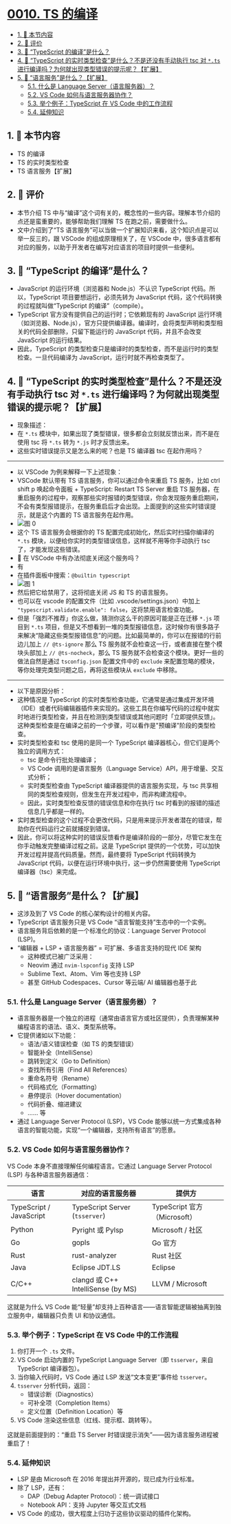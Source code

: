 # [0010. TS 的编译](https://github.com/tnotesjs/TNotes.typescript/tree/main/notes/0010.%20TS%20%E7%9A%84%E7%BC%96%E8%AF%91)

<!-- region:toc -->

- [1. 🎯 本节内容](#1--本节内容)
- [2. 🫧 评价](#2--评价)
- [3. 🤔 “TypeScript 的编译”是什么？](#3--typescript-的编译是什么)
- [4. 🤔 “TypeScript 的实时类型检查”是什么？不是还没有手动执行 tsc 对 `*.ts` 进行编译吗？为何就出现类型错误的提示呢？【扩展】](#4--typescript-的实时类型检查是什么不是还没有手动执行-tsc-对-ts-进行编译吗为何就出现类型错误的提示呢扩展)
- [5. 🤔 “语言服务”是什么？【扩展】](#5--语言服务是什么扩展)
  - [5.1. 什么是 Language Server（语言服务器）？](#51-什么是-language-server语言服务器)
  - [5.2. VS Code 如何与语言服务器协作？](#52-vs-code-如何与语言服务器协作)
  - [5.3. 举个例子：TypeScript 在 VS Code 中的工作流程](#53-举个例子typescript-在-vs-code-中的工作流程)
  - [5.4. 延伸知识](#54-延伸知识)

<!-- endregion:toc -->

## 1. 🎯 本节内容

- TS 的编译
- TS 的实时类型检查
- TS 语言服务【扩展】

## 2. 🫧 评价

- 本节介绍 TS 中与“编译”这个词有关的，概念性的一些内容。理解本节介绍的点还是蛮重要的，能够帮助我们理解 TS 在跑之前，需要做什么。
- 文中介绍到了“TS 语言服务”可以当做一个扩展知识来看，这个知识点是可以举一反三的，跟 VSCode 的组成原理相关了，在 VSCode 中，很多语言都有对应的服务，以助于开发者在编写对应语言的项目时提供一些便利。

## 3. 🤔 “TypeScript 的编译”是什么？

- JavaScript 的运行环境（浏览器和 Node.js）不认识 TypeScript 代码。所以，TypeScript 项目要想运行，必须先转为 JavaScript 代码，这个代码转换的过程就叫做“TypeScript 的编译”（compile）。
- TypeScript 官方没有提供自己的运行时；它依赖现有的 JavaScript 运行环境（如浏览器、Node.js），官方只提供编译器。编译时，会将类型声明和类型相关的代码全部删除，只留下能运行的 JavaScript 代码，并且不会改变 JavaScript 的运行结果。
- 因此，TypeScript 的类型检查只是编译时的类型检查，而不是运行时的类型检查。一旦代码编译为 JavaScript，运行时就不再检查类型了。

## 4. 🤔 “TypeScript 的实时类型检查”是什么？不是还没有手动执行 tsc 对 `*.ts` 进行编译吗？为何就出现类型错误的提示呢？【扩展】

- 现象描述：
- 在 `*.ts` 模块中，如果出现了类型错误，很多都会立刻就反馈出来，而不是在使用 tsc 将 `*.ts` 转为 `*.js` 时才反馈出来。
- 这些实时错误提示又是怎么来的呢？也是 TS 编译器 tsc 在起作用吗？

---

- 以 VSCode 为例来解释一下上述现象：
- VSCode 默认带有 TS 语言服务，你可以通过命令来重启 TS 服务，比如 ctrl shift p 唤起命令面板 + TypeScript: Restart TS Server 重启 TS 服务器，在重启服务的过程中，观察那些实时报错的类型错误，你会发现服务重启期间，不会有类型报错提示，在服务重启后才会出现。上面提到的这些实时错误提示，就是这个内置的 TS 语言服务在起作用。
- ![图 0](https://cdn.jsdelivr.net/gh/tnotesjs/imgs@main/2025-10-16-07-20-47.png)
- 这个 TS 语言服务会根据你的 TS 配置完成初始化，然后实时扫描你编译的 `*.ts` 模块，以便给你实时的类型错误信息，这样就不用等你手动执行 tsc 了，才能发现这些错误。
- 🤔 在 VSCode 中有办法彻底关闭这个服务吗？
- 有
- 在插件面板中搜索：`@builtin typescript`
- ![图 1](https://cdn.jsdelivr.net/gh/tnotesjs/imgs@main/2025-10-16-07-20-56.png)
- 然后把它给禁用了，这将彻底关闭 JS 和 TS 的语言服务。
- 也可以在 vscode 的配置文件（比如 .vscode/settings.json）中加上 `"typescript.validate.enable": false`，这将禁用语言检查功能。
- 但是「强烈不推荐」你这么做，猜测你这么干的原因可能是正在迁移 `*.js` 项目到 `*.ts` 项目，但是又不想看到一堆的类型报错信息，这时候你有很多路子来解决“隐藏这些类型报错信息”的问题。比如最简单的，你可以在报错的行前边儿加上 `// @ts-ignore` 那么 TS 服务就不会检查这一行，或者直接在整个模块头部加上 `// @ts-nocheck`，那么 TS 服务就不会检查这个模块。更好一些的做法自然是通过 `tsconfig.json` 配置文件中的 `exclude` 来配置忽略的模块，等你处理完类型问题之后，再将这些模块从 `exclude` 中移除。

---

- 以下是原因分析：
- 这种情况是 TypeScript 的实时类型检查功能，它通常是通过集成开发环境（IDE）或者代码编辑器插件来实现的。这些工具在你编写代码的过程中就实时地进行类型检查，并且在检测到类型错误或其他问题时「立即提供反馈」。这种类型检查是在编译之前的一个步骤，可以看作是"预编译"阶段的类型检查。
- 实时类型检查和 tsc 使用的是同一个 TypeScript 编译器核心，但它们是两个独立的调用方式：
  - tsc 是命令行批处理编译；
  - VS Code 调用的是语言服务（Language Service）API，用于增量、交互式分析；
  - 实时类型检查由 TypeScript 编译器提供的语言服务实现，与 tsc 共享相同的类型检查规则，但发生在开发过程中，而非构建流程中。
  - 因此，实时类型检查反馈的错误信息和你在执行 tsc 时看到的报错的描述信息几乎都是一样的。
- 实时类型检查的这个过程不会更改代码，只是用来提示开发者潜在的错误，帮助你在代码运行之前就捕捉到错误。
- 因此，你可以将这种实时的错误反馈看作是编译阶段的一部分，尽管它发生在你手动触发完整编译过程之前。这是 TypeScript 提供的一个优势，可以加快开发过程并提高代码质量。然而，最终要将 TypeScript 代码转换为 JavaScript 代码，以便在运行环境中执行，这一步仍然需要使用 TypeScript 编译器（tsc）来完成。

## 5. 🤔 “语言服务”是什么？【扩展】

- 这涉及到了 VS Code 的核心架构设计的相关内容。
- TypeScript 语言服务只是 VS Code “语言智能支持”生态中的一个实例。
- 语言服务背后依赖的是一个标准化的协议：Language Server Protocol (LSP)。
- “编辑器 + LSP + 语言服务器” = 可扩展、多语言支持的现代 IDE 架构
  - 这种模式已被广泛采用：
  - Neovim 通过 `nvim-lspconfig` 支持 LSP
  - Sublime Text、Atom、Vim 等也支持 LSP
  - 甚至 GitHub Codespaces、Cursor 等云端/ AI 编辑器也基于此

### 5.1. 什么是 Language Server（语言服务器）？

- 语言服务器是一个独立的进程（通常由语言官方或社区提供），负责理解某种编程语言的语法、语义、类型系统等。
- 它提供诸如以下功能：
  - 语法/语义错误检查（如 TS 的类型错误）
  - 智能补全（IntelliSense）
  - 跳转到定义（Go to Definition）
  - 查找所有引用（Find All References）
  - 重命名符号（Rename）
  - 代码格式化（Formatting）
  - 悬停提示（Hover documentation）
  - 代码折叠、缩进建议
  - …… 等
- 通过 Language Server Protocol (LSP)，VS Code 能够以统一方式集成各种语言的智能功能，实现“一个编辑器，支持所有语言”的愿景。

### 5.2. VS Code 如何与语言服务器协作？

VS Code 本身不直接理解任何编程语言。它通过 Language Server Protocol (LSP) 与各种语言服务器通信：

| 语言 | 对应的语言服务器 | 提供方 |
| --- | --- | --- |
| TypeScript / JavaScript | TypeScript Server (`tsserver`) | TypeScript 官方（Microsoft） |
| Python | Pyright 或 Pylsp | Microsoft / 社区 |
| Go | gopls | Go 官方 |
| Rust | rust-analyzer | Rust 社区 |
| Java | Eclipse JDT.LS | Eclipse |
| C/C++ | clangd 或 C++ IntelliSense (by MS) | LLVM / Microsoft |

这就是为什么 VS Code 能“轻量”却支持上百种语言——语言智能逻辑被抽离到独立服务中，编辑器只负责 UI 和协议通信。

### 5.3. 举个例子：TypeScript 在 VS Code 中的工作流程

1. 你打开一个 `.ts` 文件。
2. VS Code 启动内置的 TypeScript Language Server（即 `tsserver`，来自 TypeScript 编译器包）。
3. 当你输入代码时，VS Code 通过 LSP 发送“文本变更”事件给 `tsserver`。
4. `tsserver` 分析代码，返回：
   - 错误诊断（Diagnostics）
   - 可补全项（Completion Items）
   - 定义位置（Definition Location）等
5. VS Code 渲染这些信息（红线、提示框、跳转等）。

这就是前面提到的：“重启 TS Server 时错误提示消失”——因为语言服务进程被重启了！

### 5.4. 延伸知识

- LSP 是由 Microsoft 在 2016 年提出并开源的，现已成为行业标准。
- 除了 LSP，还有：
  - DAP（Debug Adapter Protocol）：统一调试接口
  - Notebook API：支持 Jupyter 等交互式文档
- VS Code 的成功，很大程度上归功于这些协议驱动的插件化架构。
